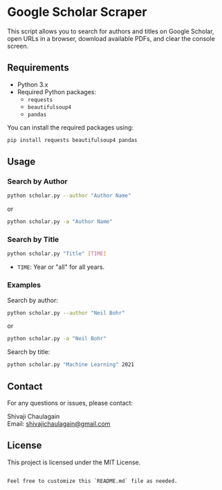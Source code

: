 # Google Scholar Scraper

This script allows you to search for authors and titles on Google Scholar, open URLs in a browser, download available PDFs, and clear the console screen.

## Requirements

- Python 3.x
- Required Python packages:
  - `requests`
  - `beautifulsoup4`
  - `pandas`

You can install the required packages using:
```sh
pip install requests beautifulsoup4 pandas
```

## Usage

### Search by Author

```sh
python scholar.py --author "Author Name"
```
or
```sh
python scholar.py -a "Author Name"
```

### Search by Title

```sh
python scholar.py "Title" [TIME]
```

- `TIME`: Year or "all" for all years.

### Examples

Search by author:
```sh
python scholar.py --author "Neil Bohr"
```
or
```sh
python scholar.py -a "Neil Bohr"
```

Search by title:
```sh
python scholar.py "Machine Learning" 2021
```

## Contact

For any questions or issues, please contact:

Shivaji Chaulagain  
Email: shivajichaulagain@gmail.com

## License

This project is licensed under the MIT License.
```

Feel free to customize this `README.md` file as needed.